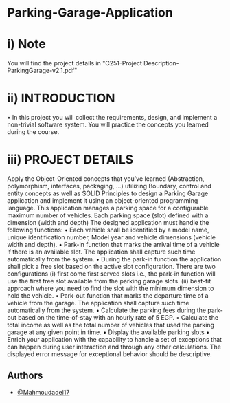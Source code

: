 # Parking-Garage-Application

# i) Note 
You will find the project details in "C251-Project Description-ParkingGarage-v2.1.pdf"

# ii) INTRODUCTION
• In this project you will collect the requirements, design, and implement a non-trivial software system. You will practice the concepts you learned during the course.

# iii) PROJECT DETAILS

Apply the Object-Oriented concepts that you’ve learned (Abstraction, polymorphism, interfaces, packaging, …) utilizing Boundary, control and entity concepts as well as SOLID Principles to design a Parking Garage application and implement it using an object-oriented programming language. This application manages a parking space for a configurable maximum number of vehicles. Each parking space (slot) defined with a dimension (width and depth) The designed application must handle the following functions:
• Each vehicle shall be identified by a model name, unique identification number, Model year and vehicle dimensions (vehicle width and depth).
• Park-in function that marks the arrival time of a vehicle if there is an available slot. The application shall capture such time automatically from the system.
• During the park-in function the application shall pick a free slot based on the active slot configuration. There are two configurations (i) first come first served slots i.e., the park-in function will use the first free slot available from the parking garage slots. (ii) best-fit approach where you need to find the slot with the minimum dimension to hold the vehicle.
• Park-out function that marks the departure time of a vehicle from the garage. The application shall capture such time automatically from the system.
• Calculate the parking fees during the park-out based on the time-of-stay with an hourly rate of 5 EGP.
• Calculate the total income as well as the total number of vehicles that used the parking garage at any given point in time.
• Display the available parking slots
• Enrich your application with the capability to handle a set of exceptions that can happen during user interaction and through any other calculations. The displayed error message for exceptional behavior should be descriptive.


## Authors

- [@Mahmoudadel17](https://www.github.com/Mahmoudadel17)
